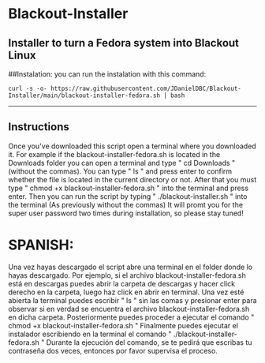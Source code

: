 # Blackout-Installer
Installer to turn a Fedora system into Blackout Linux
---
##Instalation:
you can run the instalation with this command:

```
curl -s -o- https://raw.githubusercontent.com/JDanielDBC/Blackout-Installer/main/blackout-installer-fedora.sh | bash
```

---
## Instructions
Once you've downloaded this script open a terminal where you downloaded it.
For example if the blackout-installer-fedora.sh is located in the Downloads folder 
you can open a terminal and type " cd Downloads " (without the commas).
You can type " ls " and press enter to confirm whether the file is located in the current directory or not.
After that you must type " chmod +x blackout-installer-fedora.sh " into the terminal and press enter.
Then you can run the script by typing " ./blackout-installer.sh " into the terminal (As previously without the commas)
It will promt you for the super user password two times during installation, so please stay tuned!

# SPANISH:
Una vez hayas descargado el script abre una terminal en el folder donde lo hayas descargado.
Por ejemplo, si el archivo blackout-installer-fedora.sh está en descargas puedes 
abrir la carpeta de descargas y hacer click derecho en la carpeta, luego 
haz click en abrir en terminal. Una vez esté abierta la terminal puedes escribir " ls " sin las comas y presionar enter para observar si en verdad
se encuentra el archivo blackout-installer-fedora.sh en dicha carpeta.
Posteriormente puedes proceder a ejecutar el comando " chmod +x blackout-installer-fedora.sh "
Finalmente puedes ejecutar el instalador escribiendo en la terminal el comando " ./blackout-installer-fedora.sh "
Durante la ejecución del comando, se te pedirá que escribas tu contraseña dos veces, entonces por favor supervisa el proceso.
